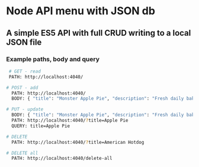 # Node API menu with JSON db

## A simple ES5 API with full CRUD writing to a local JSON file

### Example paths, body and query

```bash
 # GET - read
 PATH: http://localhost:4040/
```

```bash
# POST - add
  PATH: http://localhost:4040/
  BODY: { "title": "Monster Apple Pie", "description": "Fresh daily baked apple pie with monster super vanilla ice cream"}
```

```bash
# PUT - update
  BODY: { "title": "Monster Apple Pie", "description": "Fresh daily baked apple pie with monster super vanilla ice cream"}
  PATH: http://localhost:4040/?title=Apple Pie
  QUERY: title=Apple Pie
```

```bash
# DELETE
  PATH: http://localhost:4040/?title=American Hotdog

```

```bash
# DELETE all
  PATH: http://localhost:4040/delete-all
```
